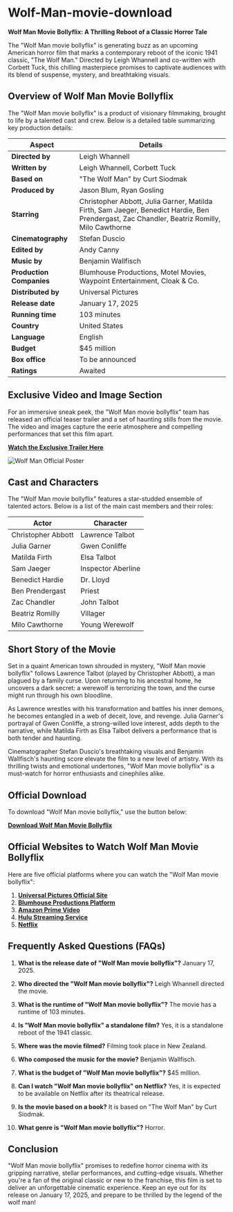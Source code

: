 # Wolf-Man-movie-download
**Wolf Man Movie Bollyflix: A Thrilling Reboot of a Classic Horror Tale**

The "Wolf Man movie bollyflix" is generating buzz as an upcoming American horror film that marks a contemporary reboot of the iconic 1941 classic, "The Wolf Man." Directed by Leigh Whannell and co-written with Corbett Tuck, this chilling masterpiece promises to captivate audiences with its blend of suspense, mystery, and breathtaking visuals.

## Overview of Wolf Man Movie Bollyflix

The "Wolf Man movie bollyflix" is a product of visionary filmmaking, brought to life by a talented cast and crew. Below is a detailed table summarizing key production details:

| **Aspect**           | **Details**                                                                 |
|-----------------------|-----------------------------------------------------------------------------|
| **Directed by**       | Leigh Whannell                                                             |
| **Written by**        | Leigh Whannell, Corbett Tuck                                               |
| **Based on**          | "The Wolf Man" by Curt Siodmak                                            |
| **Produced by**       | Jason Blum, Ryan Gosling                                                  |
| **Starring**          | Christopher Abbott, Julia Garner, Matilda Firth, Sam Jaeger, Benedict Hardie, Ben Prendergast, Zac Chandler, Beatriz Romilly, Milo Cawthorne |
| **Cinematography**    | Stefan Duscio                                                              |
| **Edited by**         | Andy Canny                                                                |
| **Music by**          | Benjamin Wallfisch                                                        |
| **Production Companies** | Blumhouse Productions, Motel Movies, Waypoint Entertainment, Cloak & Co. |
| **Distributed by**    | Universal Pictures                                                        |
| **Release date**      | January 17, 2025                                                          |
| **Running time**      | 103 minutes                                                              |
| **Country**           | United States                                                            |
| **Language**          | English                                                                  |
| **Budget**            | $45 million                                                              |
| **Box office**        | To be announced                                                          |
| **Ratings**           | Awaited                                                                  |

## Exclusive Video and Image Section

For an immersive sneak peek, the "Wolf Man movie bollyflix" team has released an official teaser trailer and a set of haunting stills from the movie. The video and images capture the eerie atmosphere and compelling performances that set this film apart.

**[Watch the Exclusive Trailer Here](https://filmyzilla1.store/wolf-man-movie-bollyflix/)**

![Wolf Man Official Poster](https://filmyzilla1.store/wolf-man-movie-bollyflix/)

## Cast and Characters

The "Wolf Man movie bollyflix" features a star-studded ensemble of talented actors. Below is a list of the main cast members and their roles:

| **Actor**             | **Character**                                                             |
|-----------------------|-----------------------------------------------------------------------------|
| Christopher Abbott    | Lawrence Talbot                                                           |
| Julia Garner          | Gwen Conliffe                                                             |
| Matilda Firth         | Elsa Talbot                                                               |
| Sam Jaeger            | Inspector Aberline                                                        |
| Benedict Hardie       | Dr. Lloyd                                                                 |
| Ben Prendergast       | Priest                                                                   |
| Zac Chandler          | John Talbot                                                              |
| Beatriz Romilly       | Villager                                                                 |
| Milo Cawthorne        | Young Werewolf                                                           |

## Short Story of the Movie

Set in a quaint American town shrouded in mystery, "Wolf Man movie bollyflix" follows Lawrence Talbot (played by Christopher Abbott), a man plagued by a family curse. Upon returning to his ancestral home, he uncovers a dark secret: a werewolf is terrorizing the town, and the curse might run through his own bloodline.

As Lawrence wrestles with his transformation and battles his inner demons, he becomes entangled in a web of deceit, love, and revenge. Julia Garner's portrayal of Gwen Conliffe, a strong-willed love interest, adds depth to the narrative, while Matilda Firth as Elsa Talbot delivers a performance that is both tender and haunting.

Cinematographer Stefan Duscio's breathtaking visuals and Benjamin Wallfisch's haunting score elevate the film to a new level of artistry. With its thrilling twists and emotional undertones, "Wolf Man movie bollyflix" is a must-watch for horror enthusiasts and cinephiles alike.

## Official Download

To download "Wolf Man movie bollyflix," use the button below:

[**Download Wolf Man Movie Bollyflix**](https://filmyzilla1.store/wolf-man-movie-bollyflix/)

## Official Websites to Watch Wolf Man Movie Bollyflix

Here are five official platforms where you can watch the "Wolf Man movie bollyflix":

1. **[Universal Pictures Official Site](https://filmyzilla1.store/wolf-man-movie-bollyflix/)**
2. **[Blumhouse Productions Platform](https://filmyzilla1.store/wolf-man-movie-bollyflix/)**
3. **[Amazon Prime Video](https://filmyzilla1.store/wolf-man-movie-bollyflix/)**
4. **[Hulu Streaming Service](https://filmyzilla1.store/wolf-man-movie-bollyflix/)**
5. **[Netflix](https://filmyzilla1.store/wolf-man-movie-bollyflix/)**

## Frequently Asked Questions (FAQs)

1. **What is the release date of "Wolf Man movie bollyflix"?**
   January 17, 2025.

2. **Who directed the "Wolf Man movie bollyflix"?**
   Leigh Whannell directed the movie.

3. **What is the runtime of "Wolf Man movie bollyflix"?**
   The movie has a runtime of 103 minutes.

4. **Is "Wolf Man movie bollyflix" a standalone film?**
   Yes, it is a standalone reboot of the 1941 classic.

5. **Where was the movie filmed?**
   Filming took place in New Zealand.

6. **Who composed the music for the movie?**
   Benjamin Wallfisch.

7. **What is the budget of "Wolf Man movie bollyflix"?**
   $45 million.

8. **Can I watch "Wolf Man movie bollyflix" on Netflix?**
   Yes, it is expected to be available on Netflix after its theatrical release.

9. **Is the movie based on a book?**
   It is based on "The Wolf Man" by Curt Siodmak.

10. **What genre is "Wolf Man movie bollyflix"?**
    Horror.

## Conclusion

"Wolf Man movie bollyflix" promises to redefine horror cinema with its gripping narrative, stellar performances, and cutting-edge visuals. Whether you're a fan of the original classic or new to the franchise, this film is set to deliver an unforgettable cinematic experience. Keep an eye out for its release on January 17, 2025, and prepare to be thrilled by the legend of the wolf man!

